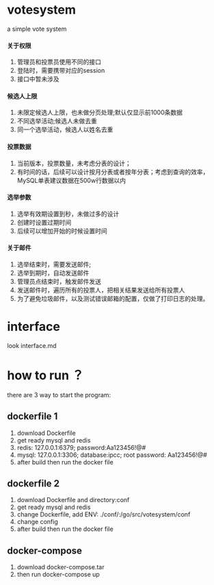 # votesystem
a simple vote system

#### 关于权限
1. 管理员和投票员使用不同的接口
1. 登陆时，需要携带对应的session
1. 接口中暂未涉及

#### 候选人上限
1. 未限定候选人上限，也未做分页处理;默认仅显示前1000条数据
2. 不同选举活动;候选人未做去重
3. 同一个选举活动，候选人以姓名去重

#### 投票数据
1. 当前版本，投票数量，未考虑分表的设计；
2. 有时间的话，后续可以设计按月分表或者按年分表；考虑到查询的效率，MySQL单表建议数据在500w行数据以内

#### 选举参数
1. 选举有效期设置到秒，未做过多的设计
1. 创建时设置过期时间
1. 后续可以增加开始的时候设置时间

#### 关于邮件
1. 选举结束时，需要发送邮件;
1. 选举到期时，自动发送邮件
1. 管理员点结束时，触发邮件发送
1. 发送邮件时，遍历所有的投票人，把相关结果发送给所有投票人
1. 为了避免垃圾邮件，以及测试错误邮箱的配置，仅做了打印日志的处理。

# interface
look interface.md


# how to run ？
there are 3 way to start the program:

## dockerfile 1
1. download Dockerfile
2. get ready mysql and redis
3. redis: 127.0.0.1:6379; password:Aa123456!@#
4. mysql: 127.0.0.1:3306; database:ipcc; root password:  Aa123456!@#
5. after build then run the docker file

## dockerfile 2
1. download Dockerfile and directory:conf
2. get ready mysql and redis
3. change Dockerfile, add ENV: ./conf/:/go/src/votesystem/conf
4. change config
5. after build then run the docker file

## docker-compose
1. download docker-compose.tar
2. then run docker-compose up




